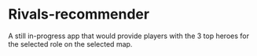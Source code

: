 # Rivals-recommender
A still in-progress app that would provide players with the 3 top heroes for the selected role on the selected map.
